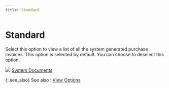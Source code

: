 ```yaml
---
title: Standard
---
```


# Standard


Select this option to view a list of all the system generated purchase  invoices. This option is selected by default. You can choose to deselect  this option.


![]({{site.pp_baseurl}}/img/lens.gif) [System  Documents]({{site.bp_chm}}/docs/sys/system_documents.html)


{:.see_also}
See also
: [View  Options]({{site.pp_baseurl}}/misc/view_options_purchase_invoice_browser_pur.html)
